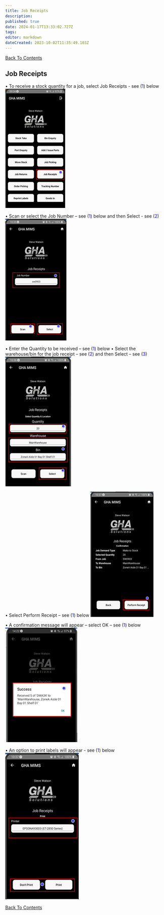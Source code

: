 ```yaml
---
title: Job Receipts
description: 
published: true
date: 2024-01-17T13:33:02.727Z
tags: 
editor: markdown
dateCreated: 2023-10-02T11:35:49.103Z
---
```


[Back To Contents](./)

## Job Receipts
•	To receive a stock quantity for a job, select Job Receipts - see (<span style="color:blue">1</span>) below
![job_rec_picture55.png](/mimsassets/job_rec_picture55.png) 

•	Scan or select the Job Number – see (<span style="color:blue">1</span>) below and then Select - see (<span style="color:blue">2</span>)
![job_rec_picture56.png](/mimsassets/job_rec_picture56.png) 

•	Enter the Quantity to be received – see (<span style="color:blue">1</span>) below
•	Select the warehouse/bin for the job receipt – see (<span style="color:blue">2</span>) and then Select – see (<span style="color:blue">3</span>)
![job_rec_picture57.png](/mimsassets/job_rec_picture57.png) 

•	Select Perform Receipt – see (<span style="color:blue">1</span>) below
![job_rec_picture58.png](/mimsassets/job_rec_picture58.png) 

•	A confirmation message will appear – select OK – see (<span style="color:blue">1</span>) below
![job_rec_picture59.png](/mimsassets/job_rec_picture59.png) 

•	An option to print labels will appear - see (<span style="color:blue">1</span>) below
![job_rec_picture60.png](/mimsassets/job_rec_picture60.png)

[Back To Contents](./)